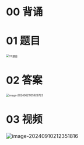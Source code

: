 # 00 背诵





# 01 题目

<img src="https://cvp.oss-cn-shanghai.aliyuncs.com/picgo/202406210815659.png" alt="01 题目" style="zoom:50%;" />





# 02 答案

<img src="https://cvp.oss-cn-shanghai.aliyuncs.com/picgo/202406211059809.png" alt="image-20240621105926723" style="zoom:50%;" />





# 03 视频

![image-20240910212351816](C:\Users\Administrator\AppData\Roaming\Typora\typora-user-images\image-20240910212351816.png)
